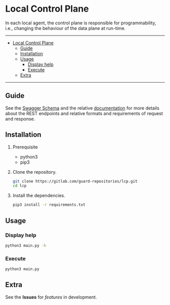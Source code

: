 # Local Control Plane

In each local agent, the control plane is responsible for programmability, i.e., changing the behaviour of the data plane at run-time.

---

- [Local Control Plane](#local-control-plane)
  - [Guide](#guide)
  - [Installation](#installation)
  - [Usage](#usage)
    - [Display help](#display-help)
    - [Execute](#execute)
  - [Extra](#extra)

---

## Guide

See the [Swagger Schema](swagger.yml) and the relative [documentation](<!-- TODO -->) for more details about the REST endpoints and relative formats and requirements of request and response.

## Installation

1. Prerequisite

   - python3
   - pip3

2. Clone the repository.

   ```bash
   git clone https://gitlab.com/guard-repositories/lcp.git
   cd lcp
   ```

3. Install the dependencies.

   ```bash
   pip3 install -r requirements.txt
   ```

## Usage

### Display help

```bash
python3 main.py -h
```

### Execute

```bash
python3 main.py
```

## Extra

See the **Issues** for *features* in development.
